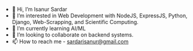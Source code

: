- 👋 Hi, I’m Isanur Sardar
- 👀 I’m interested in Web Development with NodeJS, ExpressJS, Python, Django, Web-Scrapping, and Scientific Computing.
- 🌱 I’m currently learning AI/ML
- 💞️ I’m looking to collaborate on backend systems.
- 📫 How to reach me - sardarisanur@gmail.com

<!---
Isanur960/Isanur960 is a ✨ special ✨ repository because its `README.md` (this file) appears on your GitHub profile.
You can click the Preview link to take a look at your changes.
--->

